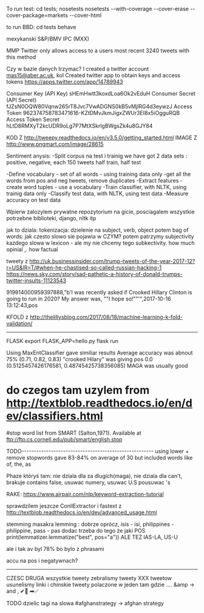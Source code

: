 To run test: cd tests; nosetests
nosetests --with-coverage --cover-erase --cover-package=markets --cover-html

to run BBD:
cd tests
behave

mexykanski S&P/BMV IPC (MXX)


MMP
Twitter only allows access to a users most recent 3240 tweets with this method

Czy w bazie danych trzymac?
I created a twitter account mas15@aber.ac.uk, kol
Created twitter app to obtain keys and access tokens 
https://apps.twitter.com/app/14789943

Consumer Key (API Key)	sHEmHwtt3koxdLoa6Ok2vEduH
Consumer Secret (API Secret)	fJZsN0OQW80Vqnw265rT8Jvc7VwADGNS0kB5vMjIRG4d3eywzJ
Access Token	962374758783471616-KZtDMvJkmJigxZWUr3EI8x5iOgguRQB
Access Token Secret	hLtD8RMXyT2kcUDR9oLg7P7MtXSkrlgBWgsZk4u8GJY84

KOD Z http://tweepy.readthedocs.io/en/v3.5.0/getting_started.html
IMAGE Z http://www.pngmart.com/image/28615

Sentiment anysis:
-Split corpus na test i trainig
we have got 2 data sets : positive, negative, each 150 tweets 
half train, half test

-Define vocabulary - set of all words - using training data only -get all the words from pos and neg tweets, remove duplicates
-Extract features - create word tuples - use a vocabulary
-Train classifier, with NLTK, using trainig data only
-Classify test data, with NLTK, using test data
-Measure accuracy on test data


Wpierw zalozylem prywatne repozytorium na gicie, posciagalem wszystkie potrzebne biblioteki, django, nltk itp

jak to dziala:
tokenizacja: dzielenie na subject, verb, object
potem bag of words: jak czesto slowo sie pojawia w CZYM?
potem patrzymy subjectivity kazdego slowa w lexicon - ale my nie chcemy tego
subkectivity. how much opinial ,. how factual


tweety z http://uk.businessinsider.com/trump-tweets-of-the-year-2017-12?r=US&IR=T/#when-he-chastised-so-called-russian-hacking-1
https://news.sky.com/story/sad-pathetic-a-history-of-donald-trumps-twitter-insults-11123543

919914000959397888,"b'I was recently asked if Crooked Hillary Clinton is going to run in 2020? My answer was, ""I hope so!""'",2017-10-16 13:12:43,pos

KFOLD z http://thelillysblog.com/2017/08/18/machine-learning-k-fold-validation/


-------------
FLASK
export FLASK_APP=hello.py
flask run


Using MaxEntClassifier gave similiar results
Average accuracy was abnout 75% (0.71, 0.82, 0.83)
"crooked Hilary" was giving
pos
0.0
(0.5125457426176581, 0.48745425738356085)
MAGA was usually good


# do czegos tam uzylem from http://textblob.readthedocs.io/en/dev/classifiers.html

#stop word list from SMART (Salton,1971).  Available at ftp://ftp.cs.cornell.edu/pub/smart/english.stop

TODO------------------------------------------------------
using lower + remove stopwords gave 83-84% on average of 30 but included words like of, the, as

Phaze któryś tam: nie dziala dla za dlugich(maga), nie dziala dla can't, brakuje contains false, usuwac numery, usuwac U.S
pousuwac 's

RAKE: https://www.airpair.com/nlp/keyword-extraction-tutorial

sprawdzilem jeszcze ConllExtractor i fastext z http://textblob.readthedocs.io/en/dev/advanced_usage.html

stemming masakra
lemming : dobrze oprócz, isis - isi, philippines - philippine, pass - pas
dodac trzeba do tego że jaki POS print(lemmatizer.lemmatize("best", pos="a"))
ALE TEZ lAS-LA, US-U

ale i tak av byl 78% bo bylo z phrasami

accu na pos i negatywnach?





-------------------------
CZESC DRUGA wszystkie tweety
zebralismy tweety XXX tweetow
usunelismy linki i chinskie tweety
polaczone w jeden tam gdzie ....
&amp -> and , ✔💜 ➡✅

TODO dzielic tagi na slowa #afghanstrategy -> afghan strategy
